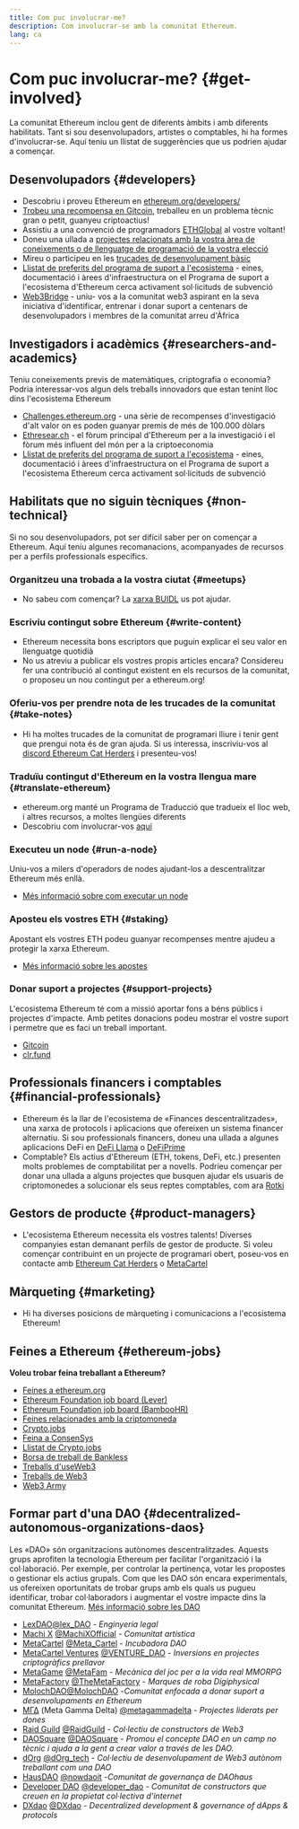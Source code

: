 ```yaml
---
title: Com puc involucrar-me?
description: Com involucrar-se amb la comunitat Ethereum.
lang: ca
---
```


# Com puc involucrar-me? {#get-involved}

La comunitat Ethereum inclou gent de diferents àmbits i amb diferents habilitats. Tant si sou desenvolupadors, artistes o comptables, hi ha formes d'involucrar-se. Aquí teniu un llistat de suggerències que us podrien ajudar a començar.

## Desenvolupadors <Emoji text=":computer:" size={1} /> {#developers}

- Descobriu i proveu Ethereum en [ethereum.org/developers/](/developers/)
- [Trobeu una recompensa en Gitcoin](https://gitcoin.co/), treballeu en un problema tècnic gran o petit, guanyeu criptoactius!
- Assistiu a una convenció de programadors [ETHGlobal](http://ethglobal.co/) al vostre voltant!
- Doneu una ullada a [projectes relacionats amb la vostra àrea de coneixements o de llenguatge de programació de la vostra elecció](/developers/docs/programming-languages/)
- Mireu o participeu en les [trucades de desenvolupament bàsic](https://www.youtube.com/@EthereumProtocol)
- [Llistat de preferits del programa de suport a l'ecosistema](https://esp.ethereum.foundation/wishlist/) - eines, documentació i àrees d'infraestructura on el Programa de suport a l'ecosistema d'Ethereum cerca activament sol·licituds de subvenció
- [Web3Bridge](https://www.web3bridge.com/) - uniu- vos a la comunitat web3 aspirant en la seva iniciativa d'identificar, entrenar i donar suport a centenars de desenvolupadors i membres de la comunitat arreu d'Àfrica

## Investigadors i acadèmics <Emoji text=":mag:" size={1} /> {#researchers-and-academics}

Teniu coneixements previs de matemàtiques, criptografia o economia? Podria interessar-vos algun dels treballs innovadors que estan tenint lloc dins l'ecosistema Ethereum

- [Challenges.ethereum.org](https://challenges.ethereum.org/) - una sèrie de recompenses d'investigació d'alt valor on es poden guanyar premis de més de 100.000 dòlars
- [Ethresear.ch](https://ethresear.ch) - el fòrum principal d'Ethereum per a la investigació i el fòrum més influent del món per a la criptoeconomia
- [Llistat de preferits del programa de suport a l'ecosistema](https://esp.ethereum.foundation/wishlist/) - eines, documentació i àrees d'infraestructura on el Programa de suport a l'ecosistema Ethereum cerca activament sol·licituds de subvenció

## Habilitats que no siguin tècniques <Emoji text=":briefcase:" size={1} /> {#non-technical}

Si no sou desenvolupadors, pot ser difícil saber per on començar a Ethereum. Aquí teniu algunes recomanacions, acompanyades de recursos per a perfils professionals específics.

### Organitzeu una trobada a la vostra ciutat {#meetups}

- No sabeu com començar? La [xarxa BUIDL](https://consensys.net/developers/buidlnetwork/) us pot ajudar.

### Escriviu contingut sobre Ethereum {#write-content}

- Ethereum necessita bons escriptors que puguin explicar el seu valor en llenguatge quotidià
- No us atreviu a publicar els vostres propis articles encara? Considereu fer una contribució al contingut existent en els recursos de la comunitat, o proposeu un nou contingut per a ethereum.org!

### Oferiu-vos per prendre nota de les trucades de la comunitat {#take-notes}

- Hi ha moltes trucades de la comunitat de programari lliure i tenir gent que prengui nota és de gran ajuda. Si us interessa, inscriviu-vos al [discord Ethereum Cat Herders](https://discord.com/invite/Nz6rtfJ8Cu) i presenteu-vos!

### Traduïu contingut d'Ethereum en la vostra llengua mare {#translate-ethereum}

- ethereum.org manté un Programa de Traducció que tradueix el lloc web, i altres recursos, a moltes llengües diferents
- Descobriu com involucrar-vos [aquí](/contributing/translation-program)

### Executeu un node {#run-a-node}

Uniu-vos a milers d'operadors de nodes ajudant-los a descentralitzar Ethereum més enllà.

- [Més informació sobre com executar un node](/developers/docs/nodes-and-clients/run-a-node/)

### Aposteu els vostres ETH {#staking}

Apostant els vostres ETH podeu guanyar recompenses mentre ajudeu a protegir la xarxa Ethereum.

- [Més informació sobre les apostes](/staking/)

### Donar suport a projectes {#support-projects}

L'ecosistema Ethereum té com a missió aportar fons a béns públics i projectes d'impacte. Amb petites donacions podeu mostrar el vostre suport i permetre que es faci un treball important.

- [Gitcoin](https://gitcoin.co/fund)
- [clr.fund](https://clr.fund/#/about)

## Professionals financers i comptables <Emoji text=":chart_with_upwards_trend:" size={1} /> {#financial-professionals}

- Ethereum és la llar de l'ecosistema de «Finances descentralitzades», una xarxa de protocols i aplicacions que ofereixen un sistema financer alternatiu. Si sou professionals financers, doneu una ullada a algunes aplicacions DeFi en [DeFi Llama](https://defillama.com/) o [DeFiPrime](https://defiprime.com)
- Comptable? Els actius d'Ethereum (ETH, tokens, DeFi, etc.) presenten molts problemes de comptabilitat per a novells. Podríeu començar per donar una ullada a alguns projectes que busquen ajudar els usuaris de criptomonedes a solucionar els seus reptes comptables, com ara [Rotki](https://rotki.com/)

## Gestors de producte <Emoji text=":fountain_pen:" size={1} /> {#product-managers}

- L'ecosistema Ethereum necessita els vostres talents! Diverses companyies estan demanant perfils de gestor de producte. Si voleu començar contribuint en un projecte de programari obert, poseu-vos en contacte amb [Ethereum Cat Herders](https://discord.com/invite/Nz6rtfJ8Cu) o [MetaCartel](https://www.metacartel.org/)

## Màrqueting <Emoji text=":megaphone:" size={1} /> {#marketing}

- Hi ha diverses posicions de màrqueting i comunicacions a l'ecosistema Ethereum!

## Feines a Ethereum {#ethereum-jobs}

**Voleu trobar feina treballant a Ethereum?**

- [Feines a ethereum.org](/about/#open-jobs)
- [Ethereum Foundation job board (Lever)](https://jobs.lever.co/ethereumfoundation)
- [Ethereum Foundation job board (BambooHR)](https://ethereum.bamboohr.com/jobs/)
- [Feines relacionades amb la criptomoneda](https://cryptocurrencyjobs.co/ethereum/)
- [Crypto.jobs](https://crypto.jobs/)
- [Feina a ConsenSys](https://consensys.net/careers/)
- [Llistat de Crypto.jobs](https://cryptojobslist.com/ethereum-jobs)
- [Borsa de treball de Bankless](https://pallet.xyz/list/bankless/jobs)
- [Treballs d'useWeb3](https://www.useweb3.xyz/jobs)
- [Treballs de Web3](https://web3.career)
- [Web3 Army](https://web3army.xyz/)

## Formar part d'una DAO {#decentralized-autonomous-organizations-daos}

Les «DAO» són organitzacions autònomes descentralitzades. Aquests grups aprofiten la tecnologia Ethereum per facilitar l'organització i la col·laboració. Per exemple, per controlar la pertinença, votar les propostes o gestionar els actius grupals. Com que les DAO són encara experimentals, us ofereixen oportunitats de trobar grups amb els quals us pugueu identificar, trobar col·laboradors i augmentar el vostre impacte dins la comunitat Ethereum. [Més informació sobre les DAO](/dao/)

- [LexDAO](https://lexdao.coop)[@lex_DAO](https://twitter.com/lex_DAO) - _Enginyeria legal_
- [Machi X](https://machix.com) [@MachiXOfficial](https://twitter.com/MachiXOfficial) - _Comunitat artística_
- [MetaCartel](https://metacartel.org) [@Meta_Cartel](https://twitter.com/Meta_Cartel) - _Incubadora DAO_
- [MetaCartel Ventures](https://metacartel.xyz) [ @VENTURE_DAO](https://twitter.com/VENTURE_DAO) - _Inversions en projectes criptogràfics prellavor_
- [MetaGame](https://metagame.wtf) [@MetaFam](https://twitter.com/MetaFam) - _Mecànica del joc per a la vida real MMORPG_
- [MetaFactory](https://metafactory.ai) [@TheMetaFactory](https://twitter.com/TheMetaFactory) - _Marques de roba Digiphysical_
- [MolochDAO](https://molochdao.com)[@MolochDAO](https://twitter.com/MolochDAO) -_Comunitat enfocada a donar suport a desenvolupaments en Ethereum_
- [ΜΓΔ](https://metagammadelta.com/) (Meta Gamma Delta) [@metagammadelta](https://twitter.com/metagammadelta) - _Projectes liderats per dones_
- [Raid Guild](https://raidguild.org) [@RaidGuild](https://twitter.com/RaidGuild) - _Col·lectiu de constructors de Web3_
- [DAOSquare](https://www.daosquare.io) [@DAOSquare](https://twitter.com/DAOSquare) - _Promou el concepte DAO en un camp no tècnic i ajuda a la gent a crear valor a través de les DAO._
- [dOrg](https://dOrg.tech) [@dOrg_tech](https://twitter.com/dOrg_tech) - _Col·lectiu de desenvolupament de Web3 autònom treballant com una DAO_
- [HausDAO](https://daohaus.club) [@nowdaoit](https://twitter.com/nowdaoit) -_Comunitat de governança de DAOhaus_
- [Developer DAO](https://www.developerdao.com/) [@developer_dao](https://twitter.com/developer_dao) - _Comunitat de constructors que creuen en la propietat col·lectiva d'internet_
- [DXdao](https://DXdao.eth.link/) [@DXdao](https://twitter.com/DXdao_) - _Decentralized development & governance of dApps & protocols_
